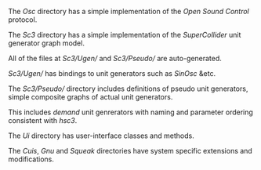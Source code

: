 The _Osc_ directory has a simple implementation of the _Open Sound Control_ protocol.

The _Sc3_ directory has a simple implementation of the _SuperCollider_ unit generator graph model.

All of the files at _Sc3/Ugen/_ and _Sc3/Pseudo/_ are auto-generated.

_Sc3/Ugen/_ has bindings to unit generators such as _SinOsc_ &etc.

The _Sc3/Pseudo/_ directory includes definitions of pseudo unit generators, simple composite graphs of actual unit generators.

This includes _demand_ unit genrerators with naming and parameter ordering consistent with _hsc3_.

The _Ui_ directory has user-interface classes and methods.

The _Cuis_, _Gnu_ and _Squeak_ directories have system specific extensions and modifications.
